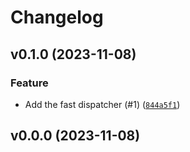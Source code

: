 # Changelog

## v0.1.0 (2023-11-08)

### Feature

- Add the fast dispatcher (#1) ([`844a5f1`](https://github.com/bdraco/aiohttp-fast-url-dispatcher/commit/844a5f104a5f0dd5bbce6e47225643bfe3d12ba9))

## v0.0.0 (2023-11-08)
